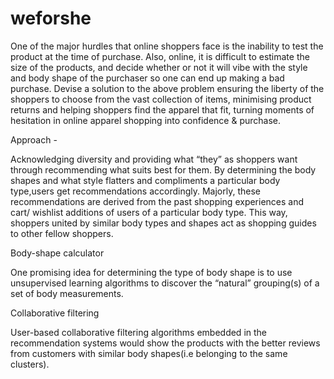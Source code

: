 # weforshe

One of the major hurdles that online shoppers face is the
inability to test the product at the time of purchase. Also,
online, it is difficult to estimate the size of the products, and
decide whether or not it will vibe with the style and body
shape of the purchaser so one can end up making a bad
purchase. Devise a solution to the above problem ensuring
the liberty of the shoppers to choose from the vast
collection of items, minimising product returns and helping
shoppers find the apparel that fit, turning moments of
hesitation in online apparel shopping into confidence &
purchase.

Approach - 

Acknowledging diversity and providing
what “they” as shoppers want through
recommending what suits best for them.
By determining the body shapes and
what style flatters and compliments a
particular body type,users get
recommendations accordingly. Majorly,
these recommendations are derived from
the past shopping experiences and cart/
wishlist additions of users of a particular
body type. This way, shoppers united by
similar body types and shapes act as
shopping guides to other fellow shoppers.

Body-shape calculator

One promising idea for
determining the type of
body shape is to use
unsupervised learning
algorithms to discover the
“natural” grouping(s) of a
set of body
measurements.

Collaborative filtering

User-based collaborative
filtering algorithms embedded
in the recommendation
systems would show the
products with the better
reviews from customers with
similar body shapes(i.e
belonging to the same
clusters).
